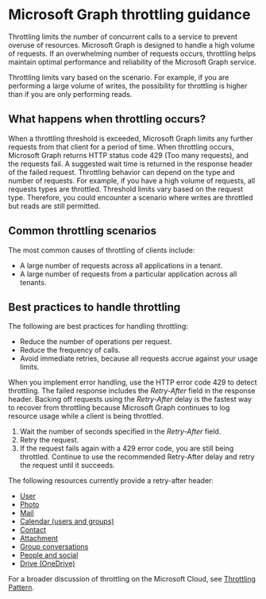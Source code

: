 # Microsoft Graph throttling guidance


Throttling limits the number of concurrent calls to a service to prevent overuse of resources. Microsoft Graph is designed to handle a high volume of requests. If an overwhelming number of requests occurs, throttling helps maintain optimal performance and reliability of the Microsoft Graph service.

Throttling limits vary based on the scenario. For example, if you are performing a large volume of writes, the possibility for throttling is higher than if you are only performing reads.

## What happens when throttling occurs?

When a throttling threshold is exceeded, Microsoft Graph limits any further requests from that client for a period of time. When throttling occurs, Microsoft Graph returns HTTP status code 429 (Too many requests), and the requests fail. A suggested wait time is returned in the response header of the failed request. Throttling behavior can depend on the type and number of requests. For example, if you have a high volume of requests, all requests types are throttled. Threshold limits vary based on the request type. Therefore, you could encounter a scenario where writes are throttled but reads are still permitted. 

## Common throttling scenarios

The most common causes of throttling of clients include:

* A large number of requests across all applications in a tenant.
* A large number of requests from a particular application across all tenants.

## Best practices to handle throttling

The following are best practices for handling throttling:

* Reduce the number of operations per request.
* Reduce the frequency of calls.
* Avoid immediate retries, because all requests accrue against your usage limits.

When you implement error handling, use the HTTP error code 429 to detect throttling. The failed response includes the *Retry-After* field in the response header. Backing off requests using the *Retry-After* delay is the fastest way to recover from throttling because Microsoft Graph continues to log resource usage while a client is being throttled.

1. Wait the number of seconds specified in the *Retry-After* field.
2. Retry the request.
3. If the request fails again with a 429 error code, you are still being throttled. Continue to use the recommended Retry-After delay and retry the request until it succeeds.

The following resources currently provide a retry-after header:
- [User](../api-reference/v1.0/resources/user.md)
- [Photo](../api-reference/v1.0/resources/profilephoto.md)
- [Mail](../api-reference/v1.0/resources/message.md)
- [Calendar (users and groups)](../api-reference/v1.0/resources/event.md)
- [Contact](../api-reference/v1.0/resources/contact.md)
- [Attachment](../api-reference/v1.0/resources/attachment.md)
- [Group conversations](../api-reference/v1.0/resources/conversation.md)
- [People and social](../api-reference/beta/resources/social_overview.md)
- [Drive (OneDrive)](../api-reference/v1.0/resources/drive.md)

For a broader discussion of throttling on the Microsoft Cloud, see [Throttling Pattern](https://msdn.microsoft.com/library/office/dn589798.aspx).
